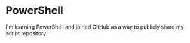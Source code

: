 # PowerShell

I'm learning PowerShell and joined GitHub as a way to publicly share my script repository.
